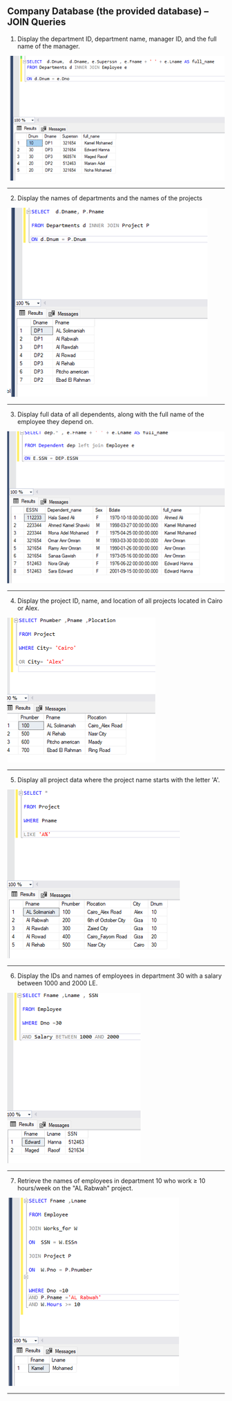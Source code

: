 ﻿Company Database (the provided database) – JOIN Queries
--------------------------------------------------------------
1. Display the department ID, department name, manager ID, and the full name of the manager. 

![](image.join/Q1.PNG)

------------------------

2. Display the names of departments and the names of the projects

![](image.join/Q2.PNG)

-------------------------------
3. Display full data of all dependents, along with the full name of the employee they depend on. 

![](image.join/Q3.PNG)

---------------------------
4. Display the project ID, name, and location of all projects located in Cairo or Alex.

![](image.join/Q4.PNG)

---------------------------
5. Display all project data where the project name starts with the letter 'A'. 

![](image.join/Q5.PNG) 

---------------------------
6. Display the IDs and names of employees in department 30 with a salary between 1000 and 2000 LE. 

![](image.join/Q6.PNG) 

--------------------------

7. Retrieve the names of employees in department 10 who work ≥ 10 hours/week on the "AL Rabwah" project. 


![](image.join/Q7.PNG) 

--------------------------